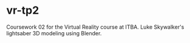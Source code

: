 # vr-tp2
Coursework 02 for the Virtual Reality course at ITBA. Luke Skywalker's lightsaber 3D modeling using Blender.
